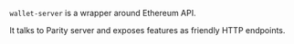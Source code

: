 `wallet-server` is a wrapper around Ethereum API.

It talks to Parity server and exposes features as friendly HTTP endpoints. 
